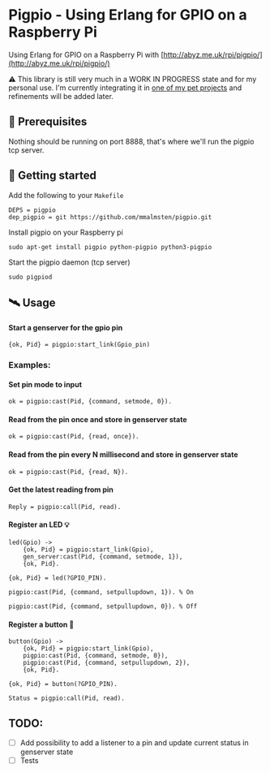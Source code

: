 # Pigpio - Using Erlang for GPIO on a Raspberry Pi

Using Erlang for GPIO on a Raspberry Pi with [http://abyz.me.uk/rpi/pigpio/](http://abyz.me.uk/rpi/pigpio/)

⚠️ This library is still very much in a WORK IN PROGRESS state and for my personal use. I'm currently integrating it in [one of my pet projects](https://github.com/mmalmsten/PlantWatcher) and refinements will be added later.

## 🐞 Prerequisites

Nothing should be running on port 8888, that's where we'll run the pigpio tcp server.

## 🚀 Getting started

Add the following to your `Makefile`

```
DEPS = pigpio
dep_pigpio = git https://github.com/mmalmsten/pigpio.git
```

Install pigpio on your Raspberry pi

```
sudo apt-get install pigpio python-pigpio python3-pigpio
```

Start the pigpio daemon (tcp server)

```
sudo pigpiod
```

## 🛰 Usage

#### Start a genserver for the gpio pin

```
{ok, Pid} = pigpio:start_link(Gpio_pin)
```

### Examples:

#### Set pin mode to input

```
ok = pigpio:cast(Pid, {command, setmode, 0}).
```

#### Read from the pin once and store in genserver state

```
ok = pigpio:cast(Pid, {read, once}).
```

#### Read from the pin every N millisecond and store in genserver state

```
ok = pigpio:cast(Pid, {read, N}).
```

#### Get the latest reading from pin

```
Reply = pigpio:call(Pid, read).
```

#### Register an LED 💡

```
led(Gpio) ->
    {ok, Pid} = pigpio:start_link(Gpio),
    gen_server:cast(Pid, {command, setmode, 1}),
    {ok, Pid}.

{ok, Pid} = led(?GPIO_PIN).

pigpio:cast(Pid, {command, setpullupdown, 1}). % On

pigpio:cast(Pid, {command, setpullupdown, 0}). % Off
```

#### Register a button 🔘

```
button(Gpio) ->
    {ok, Pid} = pigpio:start_link(Gpio),
    pigpio:cast(Pid, {command, setmode, 0}),
    pigpio:cast(Pid, {command, setpullupdown, 2}),
    {ok, Pid}.

{ok, Pid} = button(?GPIO_PIN).

Status = pigpio:call(Pid, read).
```

## TODO:

- [ ] Add possibility to add a listener to a pin and update current status in genserver state
- [ ] Tests
